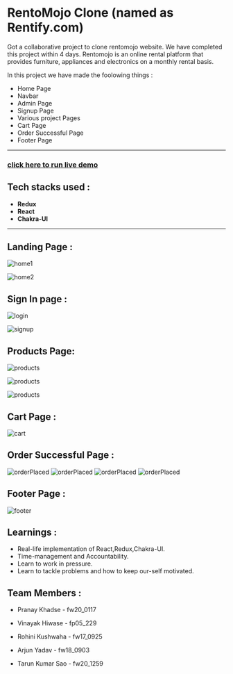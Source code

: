 # RentoMojo Clone (named as Rentify.com)
Got a collaborative project to clone rentomojo website. We have completed this project within 4 days.
Rentomojo is an online rental platform that provides furniture, appliances and electronics on a monthly rental basis.

In this project we have made the foolowing things :
 - Home Page
 - Navbar
 - Admin Page
 - Signup Page
 - Various project Pages
 - Cart Page
 - Order Successful Page
 - Footer Page

---

### [click here to run live demo](rentify-one.vercel.app/)

## Tech stacks used :
* **Redux**
* **React**
* **Chakra-UI**

***
## Landing Page :

![home1](img/HomePage.png)

![home2](img/Search.png)


## Sign In page :

![login](img/Login.png)

![signup](img/Signup.png)

## Products Page:

![products](img/Category.png)

![products](img/SubCategory.png)

![products](img/SingleProduct.png)



## Cart Page : 

![cart](img/Cart.png)

## Order Successful Page : 

![orderPlaced](Pay1.png)
![orderPlaced](Pay2.png)
![orderPlaced](Pay3.png)
![orderPlaced](Pay4.png)

## Footer Page :

![footer](img/Footer.png)

## Learnings :
- Real-life implementation of React,Redux,Chakra-UI.
- Time-management and Accountability.
- Learn to work in pressure.
- Learn to tackle problems and how to keep our-self motivated.
  
## Team Members : 

- Pranay Khadse - fw20_0117
  
- Vinayak Hiwase - fp05_229

- Rohini Kushwaha - fw17_0925

- Arjun Yadav - fw18_0903

- Tarun Kumar Sao - fw20_1259














